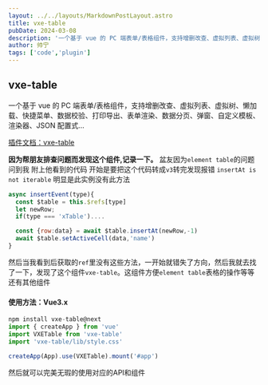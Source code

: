 ```yaml
---
layout: ../../layouts/MarkdownPostLayout.astro
title: vxe-table
pubDate: 2024-03-08
description: '一个基于 vue 的 PC 端表单/表格组件，支持增删改查、虚拟列表、虚拟树、懒加载、快捷菜单、数据校验、打印导出、表单渲染、数据分页、弹窗、自定义模板、渲染器、JSON 配置式...'
author: 帅宁
tags: ['code','plugin']
---
```


## vxe-table

一个基于 vue 的 PC 端表单/表格组件，支持增删改查、虚拟列表、虚拟树、懒加载、快捷菜单、数据校验、打印导出、表单渲染、数据分页、弹窗、自定义模板、渲染器、JSON 配置式...

[插件文档：vxe-table](https://vxetable.cn/#/table/start/install)

<b>因为帮朋友排查问题而发现这个组件,记录一下。</b>
盆友因为`element table`的问题 问到我
附上他看到的代码 开始是要把这个代码转成`v3`转完发现报错 `insertAt is not iterable` 明显是此实例没有此方法
```jsx
async insertEvent(type){
  const $table = this.$refs[type]
  let newRow;
  if(type === 'xTable')....

  const {row:data} = await $table.insertAt(newRow,-1)
  await $table.setActiveCell(data,'name')
}
```
然后当我看到后获取的`ref`里没有这些方法，一开始就错失了方向，然后我就去找了一下，发现了这个组件`vxe-table`。这组件方便`element table`表格的操作等等 还有其他组件

#### 使用方法：Vue3.x
```jsx
npm install vxe-table@next
import { createApp } from 'vue'
import VXETable from 'vxe-table'
import 'vxe-table/lib/style.css'

createApp(App).use(VXETable).mount('#app')
```
然后就可以完美无瑕的使用对应的API和组件